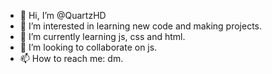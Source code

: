 - 👋 Hi, I’m @QuartzHD
- 👀 I’m interested in learning new code and making projects.
- 🌱 I’m currently learning js, css and html.
- 💞️ I’m looking to collaborate on js.
- 📫 How to reach me: dm.

<!---
QuartzHD/QuartzHD is a ✨ special ✨ repository because its `README.md` (this file) appears on your GitHub profile.
You can click the Preview link to take a look at your changes.
--->
